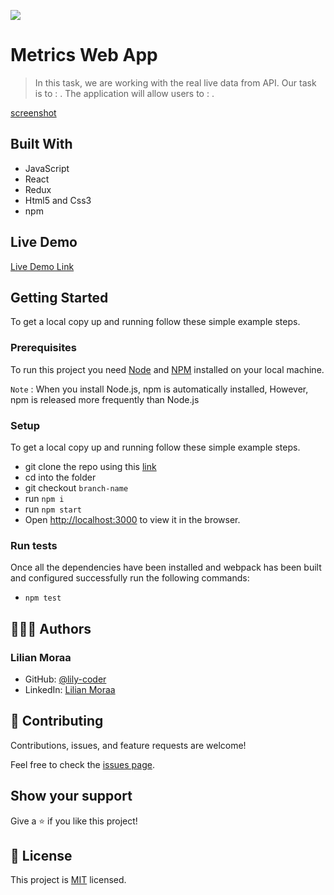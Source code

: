 ![](https://img.shields.io/badge/Microverse-blueviolet)

# Metrics Web App

> In this task, we are working with the real live data from API. Our task is to : . The application will allow users to : .

[screenshot](./App.PNG)

## Built With

- JavaScript
- React
- Redux
- Html5 and Css3
- npm

## Live Demo

[Live Demo Link](https://metricswebapp200.herokuapp.com/)

## Getting Started

To get a local copy up and running follow these simple example steps.

### Prerequisites

To run this project you need [Node](https://nodejs.org/en/) and [NPM](https://docs.npmjs.com/about-npm-versions) installed on your local machine.

`Note` : When you install Node.js, npm is automatically installed, However, npm is released more frequently than Node.js

### Setup
To get a local copy up and running follow these simple example steps.

- git clone the repo using this [link](https://github.com/lily-coder/metrics-webapp-hub.git)
- cd into the folder
- git checkout `branch-name`
- run `npm i`
- run `npm start`
- Open [http://localhost:3000](http://localhost:3000) to view it in the browser.
### Run tests
Once all the dependencies have been installed and webpack has been built and configured successfully run the following commands:

- `npm test`
## 🙎🏾‍♂️ Authors
### Lilian Moraa

- GitHub: [@lily-coder](https://github.com/lily-coder/)
- LinkedIn: [Lilian Moraa](https://www.linkedin.com/in/lilian-moraa-99950b1b8/)
## 🤝 Contributing

Contributions, issues, and feature requests are welcome!

Feel free to check the [issues page](https://github.com/lily-coder/metrics-webapp-hub/issues).

## Show your support

Give a ⭐️ if you like this project!

## 📝 License

This project is [MIT](./LICENSE) licensed.